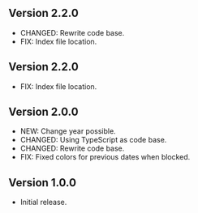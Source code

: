 ## Version 2.2.0
- CHANGED: Rewrite code base.
- FIX: Index file location.

## Version 2.2.0
- FIX: Index file location.

## Version 2.0.0
- NEW: Change year possible.
- CHANGED: Using TypeScript as code base.
- CHANGED: Rewrite code base.
- FIX: Fixed colors for previous dates when blocked.

## Version 1.0.0
- Initial release.